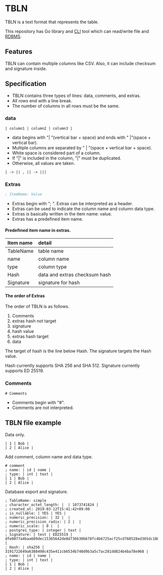 # TBLN

TBLN is a text format that represents the table.

This repository has Go library and [CLI](cmd/README.md) tool which can read/write file and [RDBMS](db/README.md).

## Features

TBLN can contain multiple columns like CSV.
Also, it can include checksum and signature inside.

## Specification

* TBLN contains three types of lines: data, comments, and extras.
* All rows end with a line break.
* The number of columns in all rows must be the same.

### data

```
| column1 | column2 | column3 |
```

* data begins with "| "(vertical bar + space)  and ends with " |"(space + vertical bar).
* Multiple columns are separated by " | "(space + vertical bar + space).
* White space is considered part of a column.
* If "|" is included in the column, "|" must be duplicated.
* Otherwise, all values are taken.

```
| -> || , || -> |||
```

### Extras

```s
; ItemName: Value
````

* Extras begin with "; ". Extras can be interpreted as a header.
* Extras can be used to indicate the column name and column data type.
* Extras is basically written in the item name: value.
* Extras has a predefined item name.

#### Predefined item name in extras.

| Item name | detail |
|:----------|:--------|
| TableName | table name |
| name      | column name |
| type      | column type |
| Hash      | data and extras checksum hash |
| Signature | signature for hash |

#### The order of Extras

The order of TBLN is as follows.
1. Comments
2. extras hash not target
3. signature
4. hash value
5. extras hash target
6. data

The target of hash is the line below Hash.
The signature targets the Hash value.

Hash currently supports SHA 256 and SHA 512.
Signature currently supports ED 25519.

### Comments

```
# Comments
```

* Comments begin with "#".
* Comments are not interpreted.

## TBLN file example

Data only.

```
| 1 | Bob |
| 2 | Alice |
```

Add comment, column name and data type.

```
# comment
; name: | id | name |
; type: | int | text |
| 1 | Bob |
| 2 | Alice |
```

Database export and signature.

```
; TableName: simple
; character_octet_length: |  | 1073741824 |
; created_at: 2019-03-12T15:41:42+09:00
; is_nullable: | YES | YES |
; numeric_precision: | 32 |  |
; numeric_precision_radix: | 2 |  |
; numeric_scale: | 0 |  |
; postgres_type: | integer | text |
; Signature: | test | ED25519 | dfe0077a4baa689dec15365642de8d736b30b678fc4b6725acf25cd760528ed365dc18855a11fc4473ca0a2d36499819de95caba3ac44937ac7c04465e7af901 |
; Hash: | sha256 | 3191722649a6388498c435e411cb6534b740d9b3a5c7ac281dd824b4ba78e968 |
; name: | id | name |
; type: | int | text |
| 1 | Bob |
| 2 | Alice |
```
